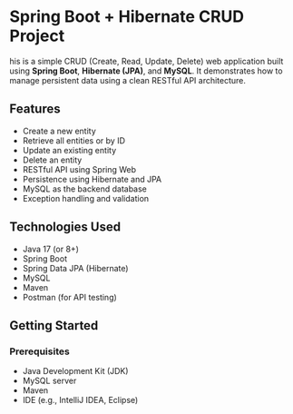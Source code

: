 # Spring Boot + Hibernate CRUD Project
his is a simple CRUD (Create, Read, Update, Delete) web application built using **Spring Boot**, **Hibernate (JPA)**, and **MySQL**.
It demonstrates how to manage persistent data using a clean RESTful API architecture.

## Features

- Create a new entity
- Retrieve all entities or by ID
- Update an existing entity
- Delete an entity
- RESTful API using Spring Web
- Persistence using Hibernate and JPA
- MySQL as the backend database
- Exception handling and validation

## Technologies Used

- Java 17 (or 8+)
- Spring Boot
- Spring Data JPA (Hibernate)
- MySQL
- Maven
- Postman (for API testing)

## Getting Started

### Prerequisites

- Java Development Kit (JDK)
- MySQL server
- Maven
- IDE (e.g., IntelliJ IDEA, Eclipse)
